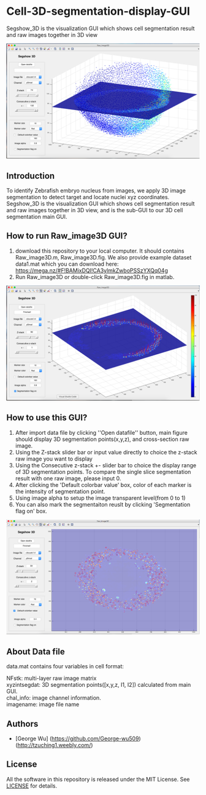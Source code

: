 # Cell-3D-segmentation-display-GUI
Segshow_3D is the visualization GUI which shows cell segmentation result and raw images together in 3D view


 ![image](https://github.com/George-wu509/Cell-3D-segmentation-display-GUI/blob/master/cover/Segshow3D%20cover1.png)


Introduction
-------------------------
To identify Zebrafish embryo nucleus from images, we apply 3D image segmentation to detect target and locate nuclei xyz coordinates. Segshow_3D is the visualization GUI which shows cell segmentation result and raw images together in 3D view, and is the sub-GUI to our 3D cell segmentation main GUI. 


How to run Raw_image3D GUI?
-------------------------
1. download this repository to your local computer. It should contains Raw_image3D.m, Raw_image3D.fig. We also provide example dataset data1.mat which you can download here: https://mega.nz/#F!BAMixDQI!CA3ylmkZwboPSSzYXQq04g
2. Run Raw_image3D or double-click Raw_image3D.fig in matlab.   

 ![image](https://github.com/George-wu509/Cell-3D-segmentation-display-GUI/blob/master/cover/Segshow3D%20cover2.png)

How to use this GUI? 
-------------------------
1. After import data file by clicking ''Open datafile'' button, main figure should display 3D segmentation points(x,y,z), and cross-section raw image. 
2. Using the Z-stack slider bar or input value directly to choice the z-stack raw image you want to display 
3. Using the Consecutive z-stack +- slider bar to choice the display range of 3D segmentation points. To compare the single slice segmentation result with one raw image, please input 0.
4. After clicking the 'Default colorbar value' box, color of each marker is the intensity of segmentation point.
5. Using image alpha to setup the image transparent level(from 0 to 1)
6. You can also mark the segmentaiton reuslt by clicking 'Segmentation flag on' box.

 ![image](https://github.com/George-wu509/Cell-3D-segmentation-display-GUI/blob/master/cover/Segshow3D%20cover3.png)

About Data file
-------------------------
data.mat contains four variables in cell format:  

NFstk: multi-layer raw image matrix  
xyzintsegdat: 3D segmentation points([x,y,z, I1, I2]) calculated from main GUI.  
chal_info: image channel information.  
imagename: image file name  
 

Authors
-------------------------
- [George Wu] (https://github.com/George-wu509)(http://tzuching1.weebly.com/)


License
-------------------------
All the software in this repository is released under the MIT License. See [LICENSE](https://github.com/kiteco/plugins/blob/master/LICENSE) for details.
